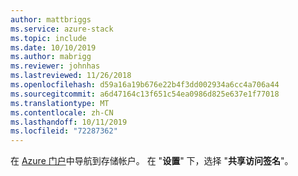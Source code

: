 ```yaml
---
author: mattbriggs
ms.service: azure-stack
ms.topic: include
ms.date: 10/10/2019
ms.author: mabrigg
ms.reviewer: johnhas
ms.lastreviewed: 11/26/2018
ms.openlocfilehash: d59a16a19b676e22b4f3dd002934a6cc4a706a44
ms.sourcegitcommit: a6d47164c13f651c54ea0986d825e637e1f77018
ms.translationtype: MT
ms.contentlocale: zh-CN
ms.lasthandoff: 10/11/2019
ms.locfileid: "72287362"
---
```

在 [Azure 门户](https://portal.azure.com/)中导航到存储帐户。 在 "**设置**" 下，选择 "**共享访问签名**"。
